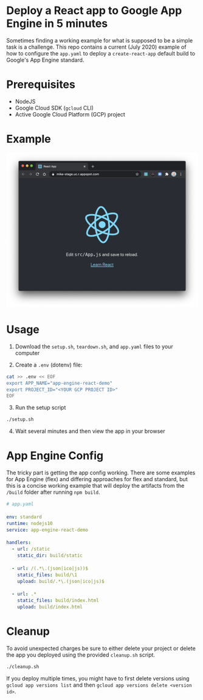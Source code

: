 # Deploy a React app to Google App Engine in 5 minutes
Sometimes finding a working example for what is supposed to be a simple task is a challenge. This 
repo contains a current (July 2020) example of how to configure the `app.yaml` to deploy a 
`create-react-app` default build to Google's App Engine standard.

# Prerequisites
 * NodeJS
 * Google Cloud SDK (`gcloud` CLI)
 * Active Google Cloud Platform (GCP) project

# Example
![App Engine React Demo](app-engine-demo-01.png)

# Usage

1. Download the `setup.sh`, `teardown.sh`, and `app.yaml` files to your computer

2. Create a `.env` (dotenv) file:
```bash
cat >> .env << EOF
export APP_NAME="app-engine-react-demo"
export PROJECT_ID="<YOUR GCP PROJECT ID>"
EOF
```

3. Run the setup script
```bash
./setup.sh
```

4. Wait several minutes and then view the app in your browser

# App Engine Config
The tricky part is getting the app config working. There are some examples for App Engine (flex) and differing approaches for flex and standard, but this is a concise working example that will deploy the artifacts from the `/build` folder after running `npm build`.

```yaml
# app.yaml

env: standard
runtime: nodejs10
service: app-engine-react-demo

handlers:
  - url: /static
    static_dir: build/static

  - url: /(.*\.(json|ico|js))$
    static_files: build/\1
    upload: build/.*\.(json|ico|js)$

  - url: .*
    static_files: build/index.html
    upload: build/index.html
```

# Cleanup
To avoid unexpected charges be sure to either delete your project or delete the app you deployed 
using the provided `cleanup.sh` script. 

```bash
./cleanup.sh
```

If you deploy multiple times, you might have to first delete 
versions using `gcloud app versions list` and then `gcloud app versions delete <version id>`.